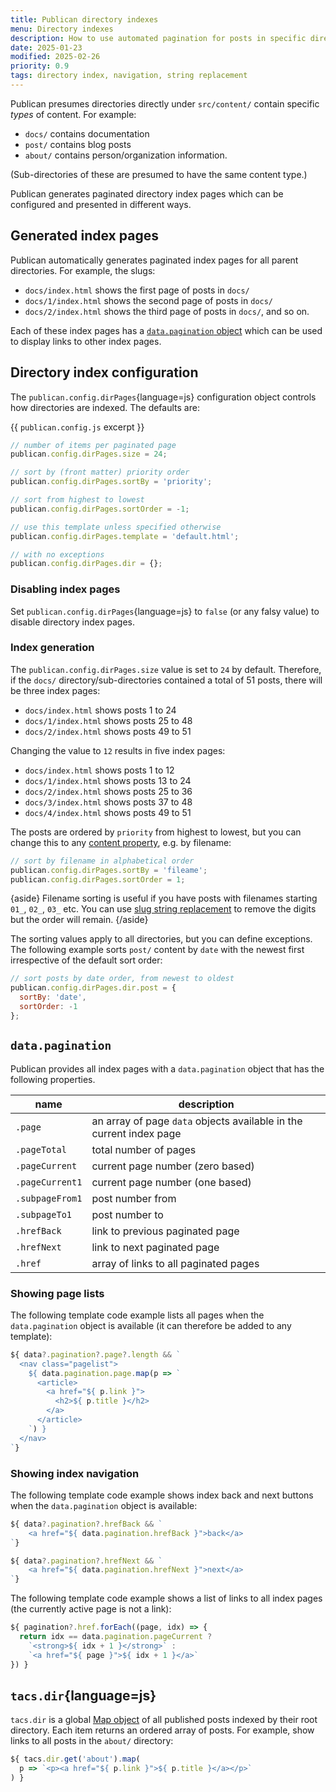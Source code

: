 ```yaml
---
title: Publican directory indexes
menu: Directory indexes
description: How to use automated pagination for posts in specific directories.
date: 2025-01-23
modified: 2025-02-26
priority: 0.9
tags: directory index, navigation, string replacement
---
```


Publican presumes directories directly under `src/content/` contain specific *types* of content. For example:

* `docs/` contains documentation
* `post/` contains blog posts
* `about/` contains person/organization information.

(Sub-directories of these are presumed to have the same content type.)

Publican generates paginated directory index pages which can be configured and presented in different ways.


## Generated index pages

Publican automatically generates paginated index pages for all parent directories. For example, the slugs:

* `docs/index.html` shows the first page of posts in `docs/`
* `docs/1/index.html` shows the second page of posts in `docs/`
* `docs/2/index.html` shows the third page of posts in `docs/`, and so on.

Each of these index pages has a [`data.pagination` object](#datapagination) which can be used to display links to other index pages.


## Directory index configuration

The `publican.config.dirPages`{language=js} configuration object controls how directories are indexed. The defaults are:

{{ `publican.config.js` excerpt }}
```js
// number of items per paginated page
publican.config.dirPages.size = 24;

// sort by (front matter) priority order
publican.config.dirPages.sortBy = 'priority';

// sort from highest to lowest
publican.config.dirPages.sortOrder = -1;

// use this template unless specified otherwise
publican.config.dirPages.template = 'default.html';

// with no exceptions
publican.config.dirPages.dir = {};
```


### Disabling index pages

Set `publican.config.dirPages`{language=js} to `false` (or any falsy value) to disable directory index pages.


### Index generation

The `publican.config.dirPages.size` value is set to `24` by default. Therefore, if the `docs/` directory/sub-directories contained a total of 51 posts, there will be three index pages:

* `docs/index.html` shows posts 1 to 24
* `docs/1/index.html` shows posts 25 to 48
* `docs/2/index.html` shows posts 49 to 51

Changing the value to `12` results in five index pages:

* `docs/index.html` shows posts 1 to 12
* `docs/1/index.html` shows posts 13 to 24
* `docs/2/index.html` shows posts 25 to 36
* `docs/3/index.html` shows posts 37 to 48
* `docs/4/index.html` shows posts 49 to 51

The posts are ordered by `priority` from highest to lowest, but you can change this to any [content property](--ROOT--docs/reference/content-properties/), e.g. by filename:

```js
// sort by filename in alphabetical order
publican.config.dirPages.sortBy = 'fileame';
publican.config.dirPages.sortOrder = 1;
```

{aside}
Filename sorting is useful if you have posts with filenames starting `01_`, `02_`, `03_` etc. You can use [slug string replacement](--ROOT--docs/setup/content/#slug-string-replacement) to remove the digits but the order will remain.
{/aside}


The sorting values apply to all directories, but you can define exceptions. The following example sorts `post/` content by `date` with the newest first irrespective of the default sort order:

```js
// sort posts by date order, from newest to oldest
publican.config.dirPages.dir.post = {
  sortBy: 'date',
  sortOrder: -1
};
```


## `data.pagination`

Publican provides all index pages with a `data.pagination` object that has the following properties.

|name|description|
|-|-|
|`.page`|an array of page `data` objects available in the current index page|
|`.pageTotal`|total number of pages|
|`.pageCurrent`|current page number (zero based)|
|`.pageCurrent1`|current page number (one based)|
|`.subpageFrom1`|post number from|
|`.subpageTo1`|post number to|
|`.hrefBack`|link to previous paginated page|
|`.hrefNext`|link to next paginated page|
|`.href`|array of links to all paginated pages|


### Showing page lists

The following template code example lists all pages when the `data.pagination` object is available (it can therefore be added to any template):

```js
${ data?.pagination?.page?.length && `
  <nav class="pagelist">
    ${ data.pagination.page.map(p => `
      <article>
        <a href="${ p.link }">
          <h2>${ p.title }</h2>
        </a>
      </article>
    `) }
  </nav>
`}
```

### Showing index navigation

The following template code example shows index back and next buttons when the `data.pagination` object is available:

```js
${ data?.pagination?.hrefBack && `
    <a href="${ data.pagination.hrefBack }">back</a>
`}

${ data?.pagination?.hrefNext && `
    <a href="${ data.pagination.hrefNext }">next</a>
`}
```

The following template code example shows a list of links to all index pages (the currently active page is not a link):

```js
${ pagination?.href.forEach((page, idx) => {
  return idx == data.pagination.pageCurrent ?
    `<strong>${ idx + 1 }</strong>` :
    `<a href="${ page }">${ idx + 1 }</a>`
}) }
```


## `tacs.dir`{language=js}

`tacs.dir` is a global [Map object](https://developer.mozilla.org/docs/Web/JavaScript/Reference/Global_Objects/Map) of all published posts indexed by their root directory. Each item returns an ordered array of posts. For example, show links to all posts in the `about/` directory:

```js
${ tacs.dir.get('about').map(
  p => `<p><a href="${ p.link }">${ p.title }</a></p>`
) }
```
